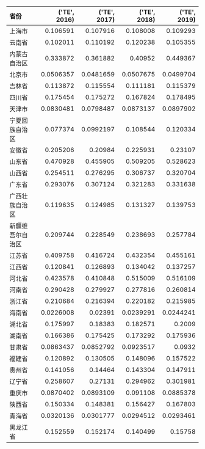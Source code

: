 | 省份             |   ('TE', 2016) |   ('TE', 2017) |   ('TE', 2018) |   ('TE', 2019) |
|:-----------------|---------------:|---------------:|---------------:|---------------:|
| 上海市           |      0.106591  |      0.107916  |      0.108008  |      0.109293  |
| 云南省           |      0.102011  |      0.110192  |      0.120238  |      0.105355  |
| 内蒙古自治区     |      0.333872  |      0.361882  |      0.40952   |      0.449367  |
| 北京市           |      0.0506357 |      0.0481659 |      0.0507675 |      0.0499704 |
| 吉林省           |      0.113872  |      0.115554  |      0.111181  |      0.115379  |
| 四川省           |      0.175454  |      0.175272  |      0.167824  |      0.178495  |
| 天津市           |      0.0830481 |      0.0798487 |      0.0873137 |      0.0897902 |
| 宁夏回族自治区   |      0.077374  |      0.0992197 |      0.108544  |      0.120334  |
| 安徽省           |      0.205206  |      0.20984   |      0.225931  |      0.23107   |
| 山东省           |      0.470928  |      0.455905  |      0.509205  |      0.528623  |
| 山西省           |      0.254511  |      0.276295  |      0.306737  |      0.320704  |
| 广东省           |      0.293076  |      0.307124  |      0.321283  |      0.331638  |
| 广西壮族自治区   |      0.119635  |      0.124985  |      0.131327  |      0.139753  |
| 新疆维吾尔自治区 |      0.209744  |      0.228549  |      0.238693  |      0.257784  |
| 江苏省           |      0.409758  |      0.416724  |      0.432354  |      0.455161  |
| 江西省           |      0.120841  |      0.126893  |      0.134042  |      0.137257  |
| 河北省           |      0.423578  |      0.410848  |      0.515009  |      0.516109  |
| 河南省           |      0.290428  |      0.279927  |      0.277816  |      0.260814  |
| 浙江省           |      0.210684  |      0.216394  |      0.220182  |      0.215985  |
| 海南省           |      0.0226008 |      0.02391   |      0.0239291 |      0.0244241 |
| 湖北省           |      0.175997  |      0.18383   |      0.182571  |      0.2009    |
| 湖南省           |      0.166386  |      0.175425  |      0.173292  |      0.175936  |
| 甘肃省           |      0.0863437 |      0.0852792 |      0.0923517 |      0.0932    |
| 福建省           |      0.120892  |      0.130505  |      0.148096  |      0.157522  |
| 贵州省           |      0.141056  |      0.14464   |      0.143304  |      0.147911  |
| 辽宁省           |      0.258607  |      0.27131   |      0.294962  |      0.301981  |
| 重庆市           |      0.0870402 |      0.0893109 |      0.091108  |      0.0885378 |
| 陕西省           |      0.150334  |      0.148381  |      0.156427  |      0.167803  |
| 青海省           |      0.0320136 |      0.0301777 |      0.0294512 |      0.0293461 |
| 黑龙江省         |      0.152559  |      0.152174  |      0.140499  |      0.15758   |